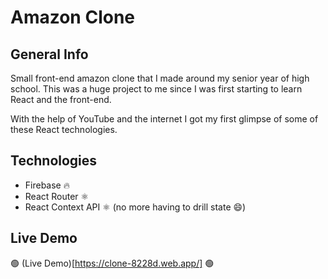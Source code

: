 # Amazon Clone

## General Info

Small front-end amazon clone that I made around my senior year of high school. This was a huge project to me since I was first starting to learn React and the front-end.

With the help of YouTube and the internet I got my first glimpse of some of these React technologies.

## Technologies

- Firebase 🔥
- React Router ⚛️
- React Context API ⚛️ (no more having to drill state 😄)

## Live Demo

🟢 (Live Demo)[https://clone-8228d.web.app/] 🟢
